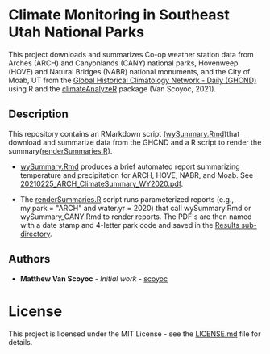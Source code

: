 # Climate Monitoring in Southeast Utah National Parks 
This project downloads and summarizes Co-op weather station data from Arches 
(ARCH) and Canyonlands (CANY) national parks, Hovenweep (HOVE) and Natural 
Bridges (NABR) national monuments, and the City of Moab, UT  from the [Global 
Historical Climatology Network - Daily (GHCND)](https://www.ncdc.noaa.gov/ghcn-daily-description)
using R and the [climateAnalyzeR](https://github.com/scoyoc/climateAnalyzeR) 
package (Van Scoyoc, 2021).  

## Description
This repository contains an RMarkdown script ([wySummary.Rmd](wySummary.Rmd))that download and summarize data 
from the GHCND and a R script to render the summary([renderSummaries.R](renderSummaries.R)).

* [wySummary.Rmd](wySummary.Rmd) produces a brief automated report summarizing temperature and  precipitation for ARCH, HOVE, NABR, and Moab. See [20210225_ARCH_ClimateSummary_WY2020.pdf](https://github.com/scoyoc/Climate-Monitoring/blob/master/Results/20210225_ARCH_ClimateSummary_WY2020.pdf).

* The [renderSummaries.R](renderSummaries.R) script runs parameterized reports (e.g., my.park = "ARCH" and water.yr = 2020) that call wySummary.Rmd or wySummary_CANY.Rmd to render reports. The PDF's are then named with a date stamp and 4-letter park code and saved in the [Results sub-directory](https://github.com/scoyoc/Climate-Monitoring/blob/master/Results).

## Authors
* **Matthew Van Scoyoc** - *Initial work* - [scoyoc](https://github.com/scoyoc)

# License
This project is licensed under the MIT License - see the [LICENSE.md](LICENSE.md) file for details.
